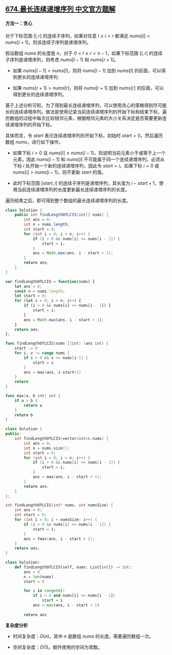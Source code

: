 ## [674.最长连续递增序列 中文官方题解](https://leetcode.cn/problems/longest-continuous-increasing-subsequence/solutions/100000/zui-chang-lian-xu-di-zeng-xu-lie-by-leet-dmb8)
#### 方法一：贪心

对于下标范围 $[l,r]$ 的连续子序列，如果对任意 $l \le i<r$ 都满足 $\textit{nums}[i]<\textit{nums}[i+1]$，则该连续子序列是递增序列。

假设数组 $\textit{nums}$ 的长度是 $n$，对于 $0<l \le r<n-1$，如果下标范围 $[l,r]$ 的连续子序列是递增序列，则考虑 $\textit{nums}[l-1]$ 和 $\textit{nums}[r+1]$。

- 如果 $\textit{nums}[l-1]<\textit{nums}[l]$，则将 $\textit{nums}[l-1]$ 加到 $\textit{nums}[l]$ 的前面，可以得到更长的连续递增序列.

- 如果 $\textit{nums}[r+1]>\textit{nums}[r]$，则将 $\textit{nums}[r+1]$ 加到 $\textit{nums}[r]$ 的后面，可以得到更长的连续递增序列。

基于上述分析可知，为了得到最长连续递增序列，可以使用贪心的策略得到尽可能长的连续递增序列。做法是使用记录当前连续递增序列的开始下标和结束下标，遍历数组的过程中每次比较相邻元素，根据相邻元素的大小关系决定是否需要更新连续递增序列的开始下标。

具体而言，令 $\textit{start}$ 表示连续递增序列的开始下标，初始时 $\textit{start}=0$，然后遍历数组 $\textit{nums}$，进行如下操作。

- 如果下标 $i>0$ 且 $\textit{nums}[i] \le \textit{nums}[i-1]$，则说明当前元素小于或等于上一个元素，因此 $\textit{nums}[i-1]$ 和 $\textit{nums}[i]$ 不可能属于同一个连续递增序列，必须从下标 $i$ 处开始一个新的连续递增序列，因此令 $\textit{start}=i$。如果下标 $i=0$ 或 $\textit{nums}[i]>\textit{nums}[i-1]$，则不更新 $\textit{start}$ 的值。

- 此时下标范围 $[\textit{start},i]$ 的连续子序列是递增序列，其长度为 $i-\textit{start}+1$，使用当前连续递增序列的长度更新最长连续递增序列的长度。

遍历结束之后，即可得到整个数组的最长连续递增序列的长度。

```Java [sol1-Java]
class Solution {
    public int findLengthOfLCIS(int[] nums) {
        int ans = 0;
        int n = nums.length;
        int start = 0;
        for (int i = 0; i < n; i++) {
            if (i > 0 && nums[i] <= nums[i - 1]) {
                start = i;
            }
            ans = Math.max(ans, i - start + 1);
        }
        return ans;
    }
}
```

```JavaScript [sol1-JavaScript]
var findLengthOfLCIS = function(nums) {
    let ans = 0;
    const n = nums.length;
    let start = 0;
    for (let i = 0; i < n; i++) {
        if (i > 0 && nums[i] <= nums[i - 1]) {
            start = i;
        }
        ans = Math.max(ans, i - start + 1);
    }
    return ans;
};
```

```go [sol1-Golang]
func findLengthOfLCIS(nums []int) (ans int) {
    start := 0
    for i, v := range nums {
        if i > 0 && v <= nums[i-1] {
            start = i
        }
        ans = max(ans, i-start+1)
    }
    return
}

func max(a, b int) int {
    if a > b {
        return a
    }
    return b
}
```

```C++ [sol1-C++]
class Solution {
public:
    int findLengthOfLCIS(vector<int>& nums) {
        int ans = 0;
        int n = nums.size();
        int start = 0;
        for (int i = 0; i < n; i++) {
            if (i > 0 && nums[i] <= nums[i - 1]) {
                start = i;
            }
            ans = max(ans, i - start + 1);
        }
        return ans;
    }
};
```

```C [sol1-C]
int findLengthOfLCIS(int* nums, int numsSize) {
    int ans = 0;
    int start = 0;
    for (int i = 0; i < numsSize; i++) {
        if (i > 0 && nums[i] <= nums[i - 1]) {
            start = i;
        }
        ans = fmax(ans, i - start + 1);
    }
    return ans;
}
```

```Python [sol1-Python3]
class Solution:
    def findLengthOfLCIS(self, nums: List[int]) -> int:
        ans = 0
        n = len(nums)
        start = 0

        for i in range(n):
            if i > 0 and nums[i] <= nums[i - 1]:
                start = i
            ans = max(ans, i - start + 1)
        
        return ans
```

**复杂度分析**

- 时间复杂度：$O(n)$，其中 $n$ 是数组 $\textit{nums}$ 的长度。需要遍历数组一次。

- 空间复杂度：$O(1)$。额外使用的空间为常数。
